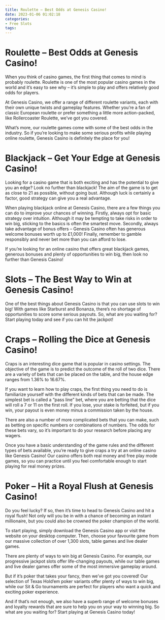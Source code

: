```yaml
---
title: Roulette – Best Odds at Genesis Casino!
date: 2023-01-06 01:02:18
categories:
- Free Slots
tags:
---
```



#  Roulette – Best Odds at Genesis Casino!

When you think of casino games, the first thing that comes to mind is probably roulette. Roulette is one of the most popular casino games in the world and it’s easy to see why – it’s simple to play and offers relatively good odds for players.

At Genesis Casino, we offer a range of different roulette variants, each with their own unique twists and gameplay features. Whether you’re a fan of classic European roulette or prefer something a little more action-packed, like Rollercoaster Roulette, we’ve got you covered.

What’s more, our roulette games come with some of the best odds in the industry. So if you’re looking to make some serious profits while playing online roulette, Genesis Casino is definitely the place for you!

#  Blackjack – Get Your Edge at Genesis Casino!

Looking for a casino game that is both exciting and has the potential to give you an edge? Look no further than blackjack! The aim of the game is to get as close to 21 as possible, without going bust. Although luck is certainly a factor, good strategy can give you a real advantage.

When playing blackjack online at Genesis Casino, there are a few things you can do to improve your chances of winning. Firstly, always opt for basic strategy over intuition. Although it may be tempting to take risks in order to win big, sticking to the basics is often the smartest move. Secondly, always take advantage of bonus offers – Genesis Casino often has generous welcome bonuses worth up to £1,000! Finally, remember to gamble responsibly and never bet more than you can afford to lose.

If you’re looking for an online casino that offers great blackjack games, generous bonuses and plenty of opportunities to win big, then look no further than Genesis Casino!

#  Slots – The Best Way to Win at Genesis Casino!

One of the best things about Genesis Casino is that you can use slots to win big! With games like Starburst and Bonanza, there’s no shortage of opportunities to score some serious payouts. So, what are you waiting for? Start playing today and see if you can hit the jackpot!

#  Craps – Rolling the Dice at Genesis Casino!

Craps is an interesting dice game that is popular in casino settings. The objective of the game is to predict the outcome of the roll of two dice. There are a variety of bets that can be placed on the table, and the house edge ranges from 1.36% to 16.67%.

If you want to learn how to play craps, the first thing you need to do is familiarize yourself with the different kinds of bets that can be made. The simplest bet is called a “pass line” bet, where you are betting that the dice will roll a 7 or 11 on the first roll. If you lose, your stake is forfeited, but if you win, your payout is even money minus a commission taken by the house.

There are also a number of more complicated bets that you can make, such as betting on specific numbers or combinations of numbers. The odds for these bets vary, so it’s important to do your research before placing any wagers.

Once you have a basic understanding of the game rules and the different types of bets available, you’re ready to give craps a try at an online casino like Genesis Casino! Our casino offers both real money and free play mode games, so you can practice until you feel comfortable enough to start playing for real money prizes.

#  Poker – Hit a Royal Flush at Genesis Casino!

Do you feel lucky? If so, then it’s time to head to Genesis Casino and hit a royal flush! Not only will you be in with a chance of becoming an instant millionaire, but you could also be crowned the poker champion of the world.

To start playing, simply download the Genesis Casino app or visit the website on your desktop computer. Then, choose your favourite game from our massive collection of over 1,300 slots, table games and live dealer games.

There are plenty of ways to win big at Genesis Casino. For example, our progressive jackpot slots offer life-changing payouts, while our table games and live dealer games offer some of the most immersive gameplay around.

But if it’s poker that takes your fancy, then we’ve got you covered! Our selection of Texas Hold’em poker variants offer plenty of ways to win big, while our Sit & Go tournaments are perfect for players who want a quick and exciting poker experience.

And if that’s not enough, we also have a superb range of welcome bonuses and loyalty rewards that are sure to help you on your way to winning big. So what are you waiting for? Start playing at Genesis Casino today!